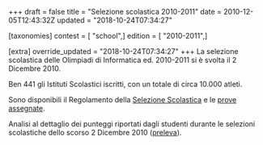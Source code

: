 +++
draft = false
title = "Selezione scolastica 2010-2011"
date = 2010-12-05T12:43:32Z
updated = "2018-10-24T07:34:27"

[taxonomies]
contest = [ "school",]
edition = [ "2010-2011",]

[extra]
override_updated = "2018-10-24T07:34:27"
+++
La selezione scolastica delle Olimpiadi di Informatica ed. 2010-2011 si è svolta il 2 Dicembre 2010.

Ben 441 gli Istituti Scolastici iscritti, con un totale di circa 10.000 atleti.

Sono disponibili il Regolamento della [Selezione Scolastica](http://www.olimpiadi-informatica.it/files/OII-RegSelScolastica_rev1-09%202010.pdf) e le [prove assegnate](/oldsite/119/Prove_Scolastiche_2010.zip).

Analisi al dettaglio dei punteggi riportati dagli studenti durante le selezioni scolastiche dello scorso 2 Dicembre 2010 ([preleva](http://www.olimpiadi-informatica.it/files/Analisi_risultati%20selezione%20scolastica.pdf)).
